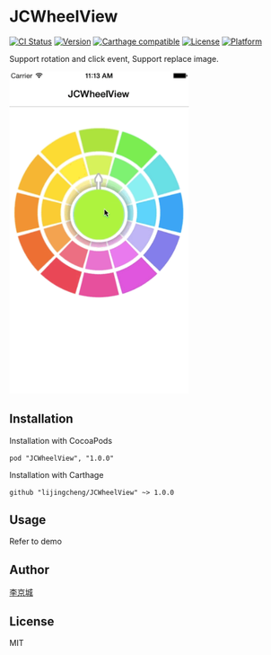 # JCWheelView

[![CI Status](http://img.shields.io/travis/lijingcheng/JCWheelView.svg?style=flat)](https://travis-ci.org/lijingcheng/JCWheelView)
[![Version](https://img.shields.io/cocoapods/v/JCWheelView.svg?style=flat)](http://cocoapods.org/pods/JCWheelView)
[![Carthage compatible](https://img.shields.io/badge/Carthage-compatible-4BC51D.svg?style=flat)](https://github.com/Carthage/Carthage)
[![License](https://img.shields.io/cocoapods/l/JCWheelView.svg?style=flat)](http://cocoapods.org/pods/JCWheelView)
[![Platform](https://img.shields.io/cocoapods/p/JCWheelView.svg?style=flat)](http://cocoapods.org/pods/JCWheelView)

Support rotation and click event, Support replace image.  

<img width="320" src="./ScreenShot.gif"> 

## Installation

Installation with CocoaPods

```
pod "JCWheelView", "1.0.0"
```

Installation with Carthage

```
github "lijingcheng/JCWheelView" ~> 1.0.0
```

## Usage

Refer to demo

## Author

[李京城](http://lijingcheng.github.io)

## License

MIT
